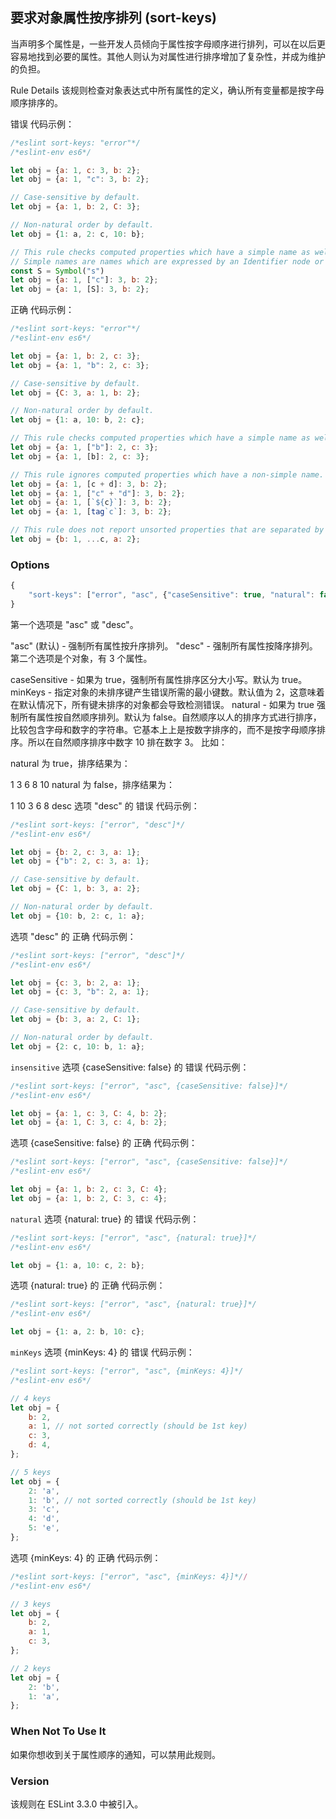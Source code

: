 ## 要求对象属性按序排列 (sort-keys)

当声明多个属性是，一些开发人员倾向于属性按字母顺序进行排列，可以在以后更容易地找到必要的属性。其他人则认为对属性进行排序增加了复杂性，并成为维护的负担。

Rule Details
该规则检查对象表达式中所有属性的定义，确认所有变量都是按字母顺序排序的。

错误 代码示例：
```js
/*eslint sort-keys: "error"*/
/*eslint-env es6*/

let obj = {a: 1, c: 3, b: 2};
let obj = {a: 1, "c": 3, b: 2};

// Case-sensitive by default.
let obj = {a: 1, b: 2, C: 3};

// Non-natural order by default.
let obj = {1: a, 2: c, 10: b};

// This rule checks computed properties which have a simple name as well.
// Simple names are names which are expressed by an Identifier node or a Literal node.
const S = Symbol("s")
let obj = {a: 1, ["c"]: 3, b: 2};
let obj = {a: 1, [S]: 3, b: 2};
```

正确 代码示例：
```js
/*eslint sort-keys: "error"*/
/*eslint-env es6*/

let obj = {a: 1, b: 2, c: 3};
let obj = {a: 1, "b": 2, c: 3};

// Case-sensitive by default.
let obj = {C: 3, a: 1, b: 2};

// Non-natural order by default.
let obj = {1: a, 10: b, 2: c};

// This rule checks computed properties which have a simple name as well.
let obj = {a: 1, ["b"]: 2, c: 3};
let obj = {a: 1, [b]: 2, c: 3};

// This rule ignores computed properties which have a non-simple name.
let obj = {a: 1, [c + d]: 3, b: 2};
let obj = {a: 1, ["c" + "d"]: 3, b: 2};
let obj = {a: 1, [`${c}`]: 3, b: 2};
let obj = {a: 1, [tag`c`]: 3, b: 2};

// This rule does not report unsorted properties that are separated by a spread property.
let obj = {b: 1, ...c, a: 2};
```

### Options
```js
{
    "sort-keys": ["error", "asc", {"caseSensitive": true, "natural": false, "minKeys": 2}]
}
```

第一个选项是 "asc" 或 "desc"。

"asc" (默认) - 强制所有属性按升序排列。
"desc" - 强制所有属性按降序排列。
第二个选项是个对象，有 3 个属性。

caseSensitive - 如果为 true，强制所有属性排序区分大小写。默认为 true。
minKeys - 指定对象的未排序键产生错误所需的最小键数。默认值为 2，这意味着在默认情况下，所有键未排序的对象都会导致检测错误。
natural - 如果为 true 强制所有属性按自然顺序排列。默认为 false。自然顺序以人的排序方式进行排序，比较包含字母和数字的字符串。它基本上上是按数字排序的，而不是按字母顺序排序。所以在自然顺序排序中数字 10 排在数字 3。
比如：

natural 为 true，排序结果为：

1
3
6
8
10
natural 为 false，排序结果为：

1
10
3
6
8
desc
选项 "desc" 的 错误 代码示例：
```js
/*eslint sort-keys: ["error", "desc"]*/
/*eslint-env es6*/

let obj = {b: 2, c: 3, a: 1};
let obj = {"b": 2, c: 3, a: 1};

// Case-sensitive by default.
let obj = {C: 1, b: 3, a: 2};

// Non-natural order by default.
let obj = {10: b, 2: c, 1: a};
```

选项 "desc" 的 正确 代码示例：
```js
/*eslint sort-keys: ["error", "desc"]*/
/*eslint-env es6*/

let obj = {c: 3, b: 2, a: 1};
let obj = {c: 3, "b": 2, a: 1};

// Case-sensitive by default.
let obj = {b: 3, a: 2, C: 1};

// Non-natural order by default.
let obj = {2: c, 10: b, 1: a};
```

```insensitive```
选项 {caseSensitive: false} 的 错误 代码示例：
```js
/*eslint sort-keys: ["error", "asc", {caseSensitive: false}]*/
/*eslint-env es6*/

let obj = {a: 1, c: 3, C: 4, b: 2};
let obj = {a: 1, C: 3, c: 4, b: 2};
```

选项 {caseSensitive: false} 的 正确 代码示例：
```js
/*eslint sort-keys: ["error", "asc", {caseSensitive: false}]*/
/*eslint-env es6*/

let obj = {a: 1, b: 2, c: 3, C: 4};
let obj = {a: 1, b: 2, C: 3, c: 4};
```

```natural```
选项 {natural: true} 的 错误 代码示例：
```js
/*eslint sort-keys: ["error", "asc", {natural: true}]*/
/*eslint-env es6*/

let obj = {1: a, 10: c, 2: b};
```

选项 {natural: true} 的 正确 代码示例：
```js
/*eslint sort-keys: ["error", "asc", {natural: true}]*/
/*eslint-env es6*/

let obj = {1: a, 2: b, 10: c};
```

```minKeys```
选项 {minKeys: 4} 的 错误 代码示例：
```js
/*eslint sort-keys: ["error", "asc", {minKeys: 4}]*/
/*eslint-env es6*/

// 4 keys
let obj = {
    b: 2,
    a: 1, // not sorted correctly (should be 1st key)
    c: 3,
    d: 4,
};

// 5 keys
let obj = {
    2: 'a',
    1: 'b', // not sorted correctly (should be 1st key)
    3: 'c',
    4: 'd',
    5: 'e',
};
```

选项 {minKeys: 4} 的 正确 代码示例：
```js
/*eslint sort-keys: ["error", "asc", {minKeys: 4}]*//
/*eslint-env es6*/

// 3 keys
let obj = {
    b: 2,
    a: 1,
    c: 3,
};

// 2 keys
let obj = {
    2: 'b',
    1: 'a',
};
```

### When Not To Use It
如果你想收到关于属性顺序的通知，可以禁用此规则。

### Version
该规则在 ESLint 3.3.0 中被引入。

